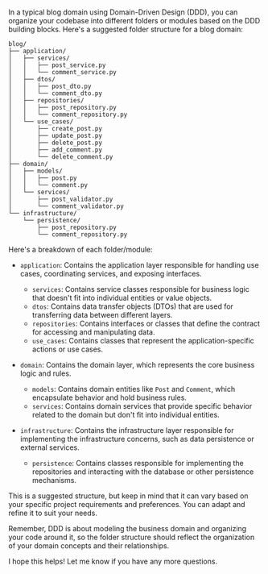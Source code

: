 #

In a typical blog domain using Domain-Driven Design (DDD), you can organize your codebase into different folders or modules based on the DDD building blocks. Here's a suggested folder structure for a blog domain:

```
blog/
├── application/
│   ├── services/
│   │   ├── post_service.py
│   │   └── comment_service.py
│   ├── dtos/
│   │   ├── post_dto.py
│   │   └── comment_dto.py
│   ├── repositories/
│   │   ├── post_repository.py
│   │   └── comment_repository.py
│   └── use_cases/
│       ├── create_post.py
│       ├── update_post.py
│       ├── delete_post.py
│       ├── add_comment.py
│       └── delete_comment.py
├── domain/
│   ├── models/
│   │   ├── post.py
│   │   └── comment.py
│   └── services/
│       ├── post_validator.py
│       └── comment_validator.py
└── infrastructure/
    └── persistence/
        ├── post_repository.py
        └── comment_repository.py
```

Here's a breakdown of each folder/module:

- `application`: Contains the application layer responsible for handling use cases, coordinating services, and exposing interfaces.
  - `services`: Contains service classes responsible for business logic that doesn't fit into individual entities or value objects.
  - `dtos`: Contains data transfer objects (DTOs) that are used for transferring data between different layers.
  - `repositories`: Contains interfaces or classes that define the contract for accessing and manipulating data.
  - `use_cases`: Contains classes that represent the application-specific actions or use cases.

- `domain`: Contains the domain layer, which represents the core business logic and rules.
  - `models`: Contains domain entities like `Post` and `Comment`, which encapsulate behavior and hold business rules.
  - `services`: Contains domain services that provide specific behavior related to the domain but don't fit into individual entities.

- `infrastructure`: Contains the infrastructure layer responsible for implementing the infrastructure concerns, such as data persistence or external services.
  - `persistence`: Contains classes responsible for implementing the repositories and interacting with the database or other persistence mechanisms.

This is a suggested structure, but keep in mind that it can vary based on your specific project requirements and preferences. You can adapt and refine it to suit your needs.

Remember, DDD is about modeling the business domain and organizing your code around it, so the folder structure should reflect the organization of your domain concepts and their relationships.

I hope this helps! Let me know if you have any more questions.